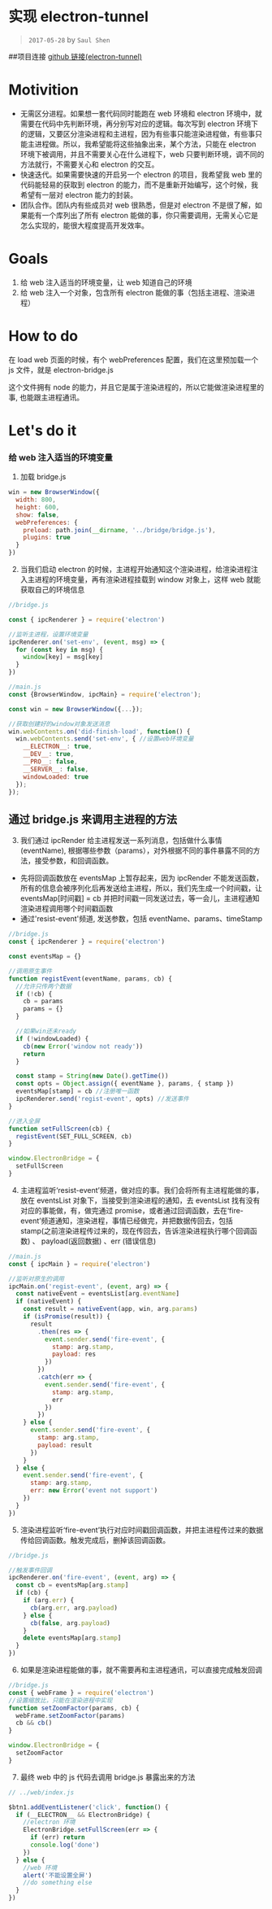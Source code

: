 # 实现 electron-tunnel

> `2017-05-28` by `Saul Shen`

##项目连接
[github 链接(electron-tunnel)](https://github.com/Hokkaidosunny/electron-tunnel)

# Motivition

- 无需区分进程。如果想一套代码同时能跑在 web 环境和 electron 环境中，就需要在代码中先判断环境，再分别写对应的逻辑。每次写到 electron 环境下的逻辑，又要区分渲染进程和主进程，因为有些事只能渲染进程做，有些事只能主进程做。所以，我希望能将这些抽象出来，某个方法，只能在 electron 环境下被调用，并且不需要关心在什么进程下，web 只要判断环境，调不同的方法就行，不需要关心和 electron 的交互。
- 快速迭代。如果需要快速的开启另一个 electron 的项目，我希望我 web 里的代码能轻易的获取到 electron 的能力，而不是重新开始编写，这个时候，我希望有一层对 electron 能力的封装。
- 团队合作。团队内有些成员对 web 很熟悉，但是对 electron 不是很了解，如果能有一个库列出了所有 electron 能做的事，你只需要调用，无需关心它是怎么实现的，能很大程度提高开发效率。

# Goals

1. 给 web 注入适当的环境变量，让 web 知道自己的环境
2. 给 web 注入一个对象，包含所有 electron 能做的事（包括主进程、渲染进程）

# How to do

在 load web 页面的时候，有个 webPreferences 配置，我们在这里预加载一个 js 文件，就是 electron-bridge.js

这个文件拥有 node 的能力，并且它是属于渲染进程的，所以它能做渲染进程里的事, 也能跟主进程通讯。

# Let's do it

### 给 web 注入适当的环境变量

1. 加载 bridge.js

```javascript
win = new BrowserWindow({
  width: 800,
  height: 600,
  show: false,
  webPreferences: {
    preload: path.join(__dirname, '../bridge/bridge.js'),
    plugins: true
  }
})
```

2. 当我们启动 electron 的时候，主进程开始通知这个渲染进程，给渲染进程注入主进程的环境变量，再有渲染进程挂载到 window 对象上，这样 web 就能获取自己的环境信息

```javascript
//bridge.js

const { ipcRenderer } = require('electron')

//监听主进程，设置环境变量
ipcRenderer.on('set-env', (event, msg) => {
  for (const key in msg) {
    window[key] = msg[key]
  }
})
```

```javascript
//main.js
const {BrowserWindow, ipcMain} = require('electron');

const win = new BrowserWindow({...});

//获取创建好的window对象发送消息
win.webContents.on('did-finish-load', function() {
  win.webContents.send('set-env', { //设置web环境变量
    __ELECTRON__: true,
    __DEV__: true,
    __PRO__: false,
    __SERVER__: false,
    windowLoaded: true
  });
});
```

## 通过 bridge.js 来调用主进程的方法

3. 我们通过 ipcRender 给主进程发送一系列消息，包括做什么事情(eventName), 根据哪些参数（params），对外根据不同的事件暴露不同的方法，接受参数，和回调函数。

- 先将回调函数放在 eventsMap 上暂存起来，因为 ipcRender 不能发送函数，所有的信息会被序列化后再发送给主进程，所以，我们先生成一个时间戳，让 eventsMap[时间戳] = cb 并把时间戳一同发送过去，等一会儿，主进程通知渲染进程调用哪个时间戳函数
- 通过'resist-event'频道, 发送参数，包括 eventName、params、timeStamp

```javascript
//bridge.js
const { ipcRenderer } = require('electron')

const eventsMap = {}

//调用原生事件
function registEvent(eventName, params, cb) {
  //允许只传两个数据
  if (!cb) {
    cb = params
    params = {}
  }

  //如果win还未ready
  if (!windowLoaded) {
    cb(new Error('window not ready'))
    return
  }

  const stamp = String(new Date().getTime())
  const opts = Object.assign({ eventName }, params, { stamp })
  eventsMap[stamp] = cb //注册唯一函数
  ipcRenderer.send('regist-event', opts) //发送事件
}

//进入全屏
function setFullScreen(cb) {
  registEvent(SET_FULL_SCREEN, cb)
}

window.ElectronBridge = {
  setFullScreen
}
```

4. 主进程监听‘resist-event’频道，做对应的事。我们会将所有主进程能做的事，放在 eventsList 对象下，当接受到渲染进程的通知，去 eventsList 找有没有对应的事能做，有，做完通过 promise，或者通过回调函数，去在‘fire-event’频道通知，渲染进程，事情已经做完，并把数据传回去，包括 stamp(之前渲染进程传过来的，现在传回去，告诉渲染进程执行哪个回调函数) 、 payload(返回数据) 、err (错误信息)

```javascript
//main.js
const { ipcMain } = require('electron')

//监听对原生的调用
ipcMain.on('regist-event', (event, arg) => {
  const nativeEvent = eventsList[arg.eventName]
  if (nativeEvent) {
    const result = nativeEvent(app, win, arg.params)
    if (isPromise(result)) {
      result
        .then(res => {
          event.sender.send('fire-event', {
            stamp: arg.stamp,
            payload: res
          })
        })
        .catch(err => {
          event.sender.send('fire-event', {
            stamp: arg.stamp,
            err
          })
        })
    } else {
      event.sender.send('fire-event', {
        stamp: arg.stamp,
        payload: result
      })
    }
  } else {
    event.sender.send('fire-event', {
      stamp: arg.stamp,
      err: new Error('event not support')
    })
  }
})
```

5. 渲染进程监听‘fire-event’执行对应时间戳回调函数，并把主进程传过来的数据传给回调函数。触发完成后，删掉该回调函数。

```javascript
//bridge.js

//触发事件回调
ipcRenderer.on('fire-event', (event, arg) => {
  const cb = eventsMap[arg.stamp]
  if (cb) {
    if (arg.err) {
      cb(arg.err, arg.payload)
    } else {
      cb(false, arg.payload)
    }
    delete eventsMap[arg.stamp]
  }
})
```

6. 如果是渲染进程能做的事，就不需要再和主进程通讯，可以直接完成触发回调

```javascript
//bridge.js
const { webFrame } = require('electron')
//设置缩放比，只能在渲染进程中实现
function setZoomFactor(params, cb) {
  webFrame.setZoomFactor(params)
  cb && cb()
}

window.ElectronBridge = {
  setZoomFactor
}
```

7. 最终 web 中的 js 代码去调用 bridge.js 暴露出来的方法

```javascript
// ../web/index.js

$btn1.addEventListener('click', function() {
  if (__ELECTRON__ && ElectronBridge) {
    //electron 环境
    ElectronBridge.setFullScreen(err => {
      if (err) return
      console.log('done')
    })
  } else {
    //web 环境
    alert('不能设置全屏')
    //do something else
  }
})
```
